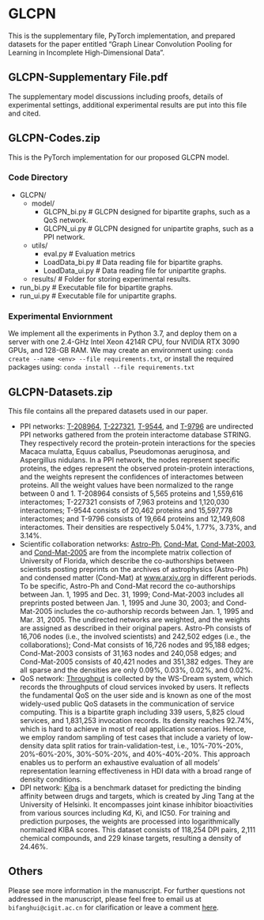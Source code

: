 # GLCPN
This is the supplementary file, PyTorch implementation, and prepared datasets for the paper entitled “Graph Linear Convolution Pooling for Learning in Incomplete High-Dimensional Data”. 

## GLCPN-Supplementary File.pdf
The supplementary model discussions including proofs, details of experimental settings, additional experimental results are put into this file and cited.

## GLCPN-Codes.zip
This is the PyTorch implementation for our proposed GLCPN model.

### Code Directory
- GLCPN/
  - model/
    - GLCPN_bi.py # GLCPN designed for bipartite graphs, such as a QoS network.  
    - GLCPN_ui.py # GLCPN designed for unipartite graphs, such as a PPI network. 
  - utils/
    - eval.py # Evaluation metrics
    - LoadData_bi.py # Data reading file for bipartite graphs.
    - LoadData_ui.py # Data reading file for unipartite graphs.
  - results/ # Folder for storing experimental results.
- run_bi.py # Executable file for bipartite graphs.
- run_ui.py # Executable file for unipartite graphs.

### Experimental Enviornment
We implement all the experiments in Python 3.7, and deploy them on a server with one 2.4-GHz Intel Xeon 4214R CPU, four NVIDIA RTX 3090 GPUs, and 128-GB RAM. 
We may create an environment using: `conda create --name <env> --file requirements.txt`, or install the required packages using: `conda install --file requirements.txt`

## GLCPN-Datasets.zip
This file contains all the prepared datasets used in our paper. 

- PPI networks: [T-208964](https://version-12-0.string-db.org/organism/208964), [T-227321](https://version-12-0.string-db.org/organism/227321), [T-9544](https://version-12-0.string-db.org/organism/9544), and [T-9796](https://version-12-0.string-db.org/organism/9796) are undirected PPI networks gathered from the protein interactome database STRING. They respectively record the protein-protein interactions for the species Macaca mulatta, Equus caballus, Pseudomonas aeruginosa, and Aspergillus nidulans. In a PPI network, the nodes represent specific proteins, the edges represent the observed protein-protein interactions, and the weights represent the confidences of interactomes between proteins. All the weight values have been normalized to the range between 0 and 1. T-208964 consists of 5,565 proteins and 1,559,616 interactomes; T-227321 consists of 7,963 proteins and 1,120,030 interactomes; T-9544 consists of 20,462 proteins and 15,597,778 interactomes; and T-9796 consists of 19,664 proteins and 12,149,608 interactomes. Their densities are respectively 5.04%, 1.77%, 3.73%, and 3.14%.
- Scientific collaboration networks: [Astro-Ph](https://sparse.tamu.edu/Newman/astro-ph), [Cond-Mat](https://sparse.tamu.edu/Newman/cond-mat), [Cond-Mat-2003](https://sparse.tamu.edu/Newman/cond-mat-2003), and [Cond-Mat-2005](https://sparse.tamu.edu/Newman/cond-mat-2005) are from the incomplete matrix collection of University of Florida, which describe the co-authorships between scientists posting preprints on the archives of astrophysics (Astro-Ph) and condensed matter (Cond-Mat) at www.arxiv.org in different periods. To be specific, Astro-Ph and Cond-Mat record the co-authorships between Jan. 1, 1995 and Dec. 31, 1999; Cond-Mat-2003 includes all preprints posted between Jan. 1, 1995 and June 30, 2003; and Cond-Mat-2005 includes the co-authorship records between Jan. 1, 1995 and Mar. 31, 2005. The undirected networks are weighted, and the weights are assigned as described in their original papers. Astro-Ph consists of 16,706 nodes (i.e., the involved scientists) and 242,502 edges (i.e., the collaborations); Cond-Mat consists of 16,726 nodes and 95,188 edges; Cond-Mat-2003 consists of 31,163 nodes and 240,058 edges; and Cond-Mat-2005 consists of 40,421 nodes and 351,382 edges. They are all sparse and the densities are only 0.09%, 0.03%, 0.02%, and 0.02%.
- QoS network: [Throughput](https://wsdream.github.io/dataset/wsdream_dataset1.html) is collected by the WS-Dream system, which records the throughputs of cloud services invoked by users. It reflects the fundamental QoS on the user side and is known as one of the most widely-used public QoS datasets in the communication of service computing. This is a bipartite graph including 339 users, 5,825 cloud services, and 1,831,253 invocation records. Its density reaches 92.74%, which is hard to achieve in most of real application scenarios. Hence, we employ random sampling of test cases that include a variety of low-density data split ratios for train-validation-test, i.e., 10%-70%-20%, 20%-60%-20%, 30%-50%-20%, and 40%-40%-20%. This approach enables us to perform an exhaustive evaluation of all models’ representation learning effectiveness in HDI data with a broad range of density conditions.
- DPI network: [Kiba](https://researchportal.helsinki.fi/en/datasets/kiba-a-benchmark-dataset-for-drug-target-prediction) is a benchmark dataset for predicting the binding affinity between drugs and targets, which is created by Jing Tang at the University of Helsinki. It encompasses joint kinase inhibitor bioactivities from various sources including Kd, Ki, and IC50. For training and prediction purposes, the weights are processed into logarithmically normalized KIBA scores. This dataset consists of 118,254 DPI pairs, 2,111 chemical compounds, and 229 kinase targets, resulting a density of 24.46%.

## Others
Please see more information in the manuscript. For further questions not addressed in the manuscript, please feel free to email us at `bifanghui@cigit.ac.cn` for clarification or leave a comment [here](https://github.com/Oak-B/GLCPN/issues).
